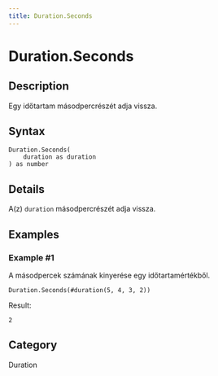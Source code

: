 ```yaml
---
title: Duration.Seconds
---
```


# Duration.Seconds


## Description

Egy időtartam másodpercrészét adja vissza.


## Syntax

```powerquery
Duration.Seconds(
    duration as duration
) as number
```


## Details

A(z) <code>duration</code> másodpercrészét adja vissza.


## Examples

### Example #1 
A másodpercek számának kinyerése egy időtartamértékből.
```powerquery
Duration.Seconds(#duration(5, 4, 3, 2))
```

Result: 
```powerquery
2
```




## Category
Duration
